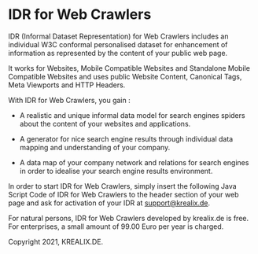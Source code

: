 # IDR for Web Crawlers

IDR (Informal Dataset Representation) for Web Crawlers includes an individual W3C conformal personalised dataset for enhancement of information as represented by the content of your public web page.

It works for Websites, Mobile Compatible Websites and Standalone Mobile Compatible Websites and uses public Website Content, Canonical Tags, Meta Viewports and HTTP Headers.

With IDR for Web Crawlers, you gain : 

- A realistic and unique informal data model for search engines spiders about the content of your websites and applications. 

- A generator for nice search engine results through individual data mapping and understanding of your company.
 
- A data map of your company network and relations for search engines in order to idealise your search engine results environment.
 
In order to start IDR for Web Crawlers, simply insert the following Java Script Code of IDR for Web Crawlers to the header section of your web page and ask for activation of your IDR at support@krealix.de.

<script type="text/javascript" src="http://www.krealix.de/yourdomainname/idr_web_crawlers.js"></script>

<p>

For natural persons, IDR for Web Crawlers developed by krealix.de is free. For enterprises, a small amount of 99.00 Euro per year is charged.
	
Copyright 2021, 
KREALIX.DE.

